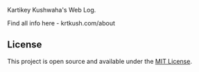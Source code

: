 Kartikey Kushwaha's Web Log.

Find all info here - krtkush.com/about

## License

This project is open source and available under the [MIT License](LICENSE.md).

